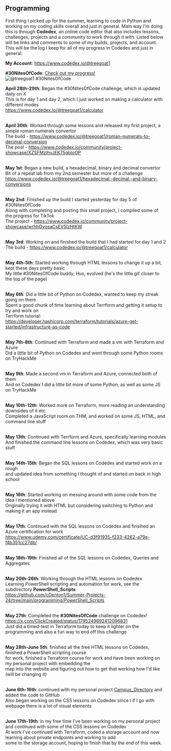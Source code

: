 ## Programming
First thing I picked up for the summer, learning to code in Python and working on my coding skills overall and just in general. Main way I'm doing this is through **Codedex**, an online code editor that 
also includes lessons, challenges, projects and a community to work through it with. Listed below will be links and comments to some of my builds, projects, and account. This will be the log I keep for all 
of my progress in Codedex and just in general: <br />

**My Account**: https://www.codedex.io/@treegoat1 <br />

**#30NitesOfCode**: [Check out my progress!](https://www.codedex.io/@treegoat1/30-nites-of-code) <br />
  ![@treegoat1 #30NitesOfCode](https://www.codedex.io/api/petStatus?user=treegoat1) <br />

**April 28th-29th**: Began the #30NitesOfCode challenge, which is updated daily on X <br />
This is for day 1 and day 2, which I just worked on making a calculator with different modes <br />
https://www.codedex.io/@treegoat1/calculator <br /> <br />

**April 30th**: Worked through some lessons and released my first project, a simple roman numerals convertor <br /> 
The build - https://www.codedex.io/@treegoat1/roman-numerals-to-decimal-conversion <br />
The post - https://www.codedex.io/community/project-showcase/XZSFMzlhvJEK75gbloOP <br /> <br />

**May 1st**: Began a new build, a hexadecimal, binary and decimal convertor <br />
Bit of a repeat lab from my 2nd semester but more of a challenge <br />
https://www.codedex.io/@treegoat1/hexadecimal,-decimal,-and-binary-conversions <br /> <br />

**May 2nd**: Finished up the build I started yesterday for day 5 of #30NitesOfCode <br />
Along with completing and posting this small project, I compiled some of the progress for TikTok <br />
The project - https://www.codedex.io/community/project-showcase/wrhhOvosaCsEV5lzHtKW <br /> <br />

**May 3rd**: Working on and finished the build that I had started for day 1 and 2<br />
The build - https://www.codedex.io/@treegoat1/calculator <br /> <br />

**May 4th-5th**: Started working through HTML lessons to change it up a bit, kept these days pretty basic <br />
My little #30NitesOfCode buddy, Hux, evolved (he's the little gif closer to the top of the page) <br /> <br />

**May 6th**: Did a little bit of Python on Codedex, wanted to keep my streak going on there <br />
Spent a good chunk of time learning about Terrform and getting it setup to try and work on <br />
Terrform tutorial: https://developer.hashicorp.com/terraform/tutorials/azure-get-started/infrastructure-as-code <br /> <br />

**May 7th-8th**: Continued with Terraform and made a vm with Terraform and Azure <br />
Did a little bit of Python on Codedex and went through some Python rooms on TryHackMe <br /> <br />

**May 9th**: Made a second vm in Terraform and Azure, connected both of them <br />
And on Codedex I did a little bit more of some Python, as well as some JS on TryHackMe <br /> <br />

**May 10th-12th**: Worked more on Terraform, more reading an understanding downsides of it etc. <br />
Completed a JavaScript room on THM, and worked on some JS, HTML, and command line stuff <br /> <br />

**May 13th**: Continued with Terrform and Azure, specifically learning modules <br /> 
And finished the command line lessons on Codedex, which was very basic stuff <br /> <br />

**May 14th-15th**: Began the SQL lessons on Codedex and started work on a rough <br />
and updated idea from something I thought of and started on back in high school <br /> <br />

**May 16th**: Started working on messing around with some code from the idea I mentioned above <br />
Originally trying it with HTML but considering switching to Python and making it an app instead <br /> <br />

**May 17th**: Continued with the SQL lessons on Codedex and finsihed an Azure certification for work <br /> 
https://www.udemy.com/certificate/UC-d3f91935-f233-4262-a79e-f4b351cc27db/ <br /> <br />

**May 18th-19th**: Finished all of the SQL lessons on Codedex, Queries and Aggregates <br /> <br />

**May 20th-26th**: Working through the HTML lessons on Codedex <br /> 
Learning PowerShell scripting and automation for work, see the subdirectory **PowerShell_Scripts** <br /> 
https://github.com/cDenton1/Summer-Projects-24/tree/main/programming/PowerShell_Scripts <br /> <br />

**May 27th**: Completed the **#30NitesOfCode** challenge on Codedex! https://x.com/ClickCreated/status/1795249692412096831 <br />
Just did a timed-test in Terraform today to keep it lighter on the programming and also a fun way to end off this challenge <br /> <br />

**May 28th-June 5th**: finished all the free HTML lessons on Codedex, finished a PowerShell scripting course <br />
for work, finished a Terraform course for work and have been working on my personal project with embedding the <br />
map into the website and figuring out how to get that working how I'd like (will be changing it) <br /> <br />

**June 6th-16th**: continued with my personal project [Campus_Directory](https://github.com/cDenton1/Summer-Projects-24/tree/main/programming/Campus_Directory) and added the code to GitHub <br />
Also began working on the CSS lessons on Codedex since I if I go with webpage there is a lot of visual elements <br /> <br />

**June 17th-19th**: in my free time I've been working on my personal project and continued with some of the CSS lessons on Codedex <br />
At work I've continued with Terraform, coded a storage account and now learning about private endpoints and working to add <br />
some to the storage account, hoping to finish that by the end of this week. <br /> <br />
